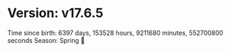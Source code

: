 # Version: v17.6.5
Time since birth: 6397 days, 153528 hours, 9211680 minutes, 552700800 seconds
Season: Spring 🌸
